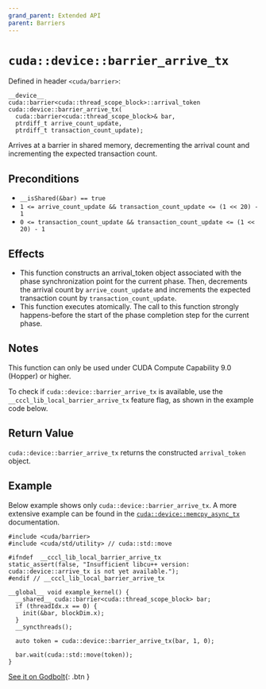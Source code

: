 ```yaml
---
grand_parent: Extended API
parent: Barriers
---
```


# `cuda::device::barrier_arrive_tx`

Defined in header `<cuda/barrier>`:

```cuda
__device__
cuda::barrier<cuda::thread_scope_block>::arrival_token
cuda::device::barrier_arrive_tx(
  cuda::barrier<cuda::thread_scope_block>& bar,
  ptrdiff_t arrive_count_update,
  ptrdiff_t transaction_count_update);
```

Arrives at a barrier in shared memory, decrementing the arrival count and incrementing the expected
transaction count.

## Preconditions

* `__isShared(&bar) == true`
* `1 <= arrive_count_update && transaction_count_update <= (1 << 20) - 1`
* `0 <= transaction_count_update && transaction_count_update <= (1 << 20) - 1`


## Effects

* This function constructs an arrival_token object associated with the phase
  synchronization point for the current phase. Then, decrements the
  arrival count by `arrive_count_update` and increments the expected transaction
  count by `transaction_count_update`.
* This function executes atomically. The call to this function strongly
  happens-before the start of the phase completion step for the current phase.

## Notes

This function can only be used under CUDA Compute Capability 9.0 (Hopper) or
higher.

To check if `cuda::device::barrier_arrive_tx` is available, use the
`__cccl_lib_local_barrier_arrive_tx` feature flag, as shown in the example code
below.

## Return Value

`cuda::device::barrier_arrive_tx` returns the constructed `arrival_token` object.

## Example

Below example shows only `cuda::device::barrier_arrive_tx`. A more extensive
example can be found in the [`cuda::device::memcpy_async_tx`] documentation.

```cuda
#include <cuda/barrier>
#include <cuda/std/utility> // cuda::std::move

#ifndef  __cccl_lib_local_barrier_arrive_tx
static_assert(false, "Insufficient libcu++ version: cuda::device::arrive_tx is not yet available.");
#endif // __cccl_lib_local_barrier_arrive_tx

__global__ void example_kernel() {
  __shared__ cuda::barrier<cuda::thread_scope_block> bar;
  if (threadIdx.x == 0) {
    init(&bar, blockDim.x);
  }
  __syncthreads();

  auto token = cuda::device::barrier_arrive_tx(bar, 1, 0);

  bar.wait(cuda::std::move(token));
}
```

[See it on Godbolt](https://godbolt.org/z/1vxcGrT8j){: .btn }


[`cuda::thread_scope`]: ./memory_model.md
[Tracking asynchronous operations by the mbarrier object]: https://docs.nvidia.com/cuda/parallel-thread-execution/index.html#tracking-asynchronous-operations-by-the-mbarrier-object
[thread.barrier.class paragraph 12]: https://eel.is/c++draft/thread.barrier.class#12

[`cuda::device::memcpy_async_tx`]: ../../asynchronous_operations/memcpy_async_tx.md
